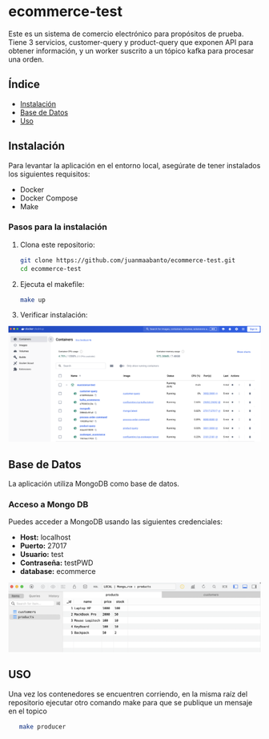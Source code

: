 # ecommerce-test

Este es un sistema de comercio electrónico para propósitos de prueba. Tiene 3 servicios, customer-query y product-query que exponen API para obtener información, y un worker suscrito a un tópico kafka para procesar una orden.

## Índice
- [Instalación](#instalación)
- [Base de Datos](#base-de-datos)
- [Uso](#uso)

## Instalación

Para levantar la aplicación en el entorno local, asegúrate de tener instalados los siguientes requisitos:

- Docker
- Docker Compose
- Make

### Pasos para la instalación

1. Clona este repositorio:

   ```sh
   git clone https://github.com/juanmaabanto/ecommerce-test.git
   cd ecommerce-test
   ```

2. Ejecuta el makefile:

   ```sh
   make up
   ```

3. Verificar instalación:

![Docker Desktop](https://github.com/juanmaabanto/ecommerce-test/blob/main/screenshots/docker.png)

## Base de Datos

La aplicación utiliza MongoDB como base de datos.

### Acceso a Mongo DB

Puedes acceder a MongoDB usando las siguientes credenciales:

- **Host:** localhost
- **Puerto:** 27017
- **Usuario:** test
- **Contraseña:** testPWD
- **database:** ecommerce

![Tables](https://github.com/juanmaabanto/ecommerce-test/blob/main/screenshots/tables.png)

## USO

Una vez los contenedores se encuentren corriendo, en la misma raíz del repositorio ejecutar otro comando make para que se publique un mensaje en el topico

```sh
   make producer
   ```